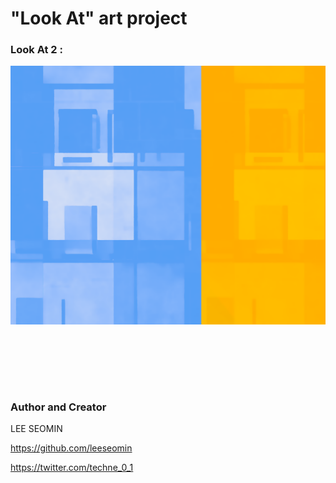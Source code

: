 # "Look At" art project 


### Look At 2 : 
 
 <img src="https://github.com/leeseomin/look_at/blob/main/ART/2.png" width="2000">

<br/><br/>









<br/><br/>

 ### Author and Creator
 
 LEE SEOMIN
 
 
 https://github.com/leeseomin
 
 https://twitter.com/techne_0_1 
